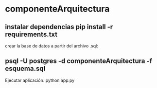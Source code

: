 # componenteArquitectura

instalar dependencias
pip install -r requirements.txt
--------------------------------------------------------------
crear la base de datos a partir del archivo .sql:


psql -U postgres -d componenteArquitectura -f esquema.sql
--------------------------------------------------------------
Ejecutar aplicación:
python app.py
